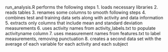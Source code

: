 run\_analysis.R performs the following steps 1. loads necessary
libraries 2. reads tables 3. renames some columns to smooth following
steps 4. combines test and training data sets along with activity and
data information 5. extracts only columns that include mean and standard
deviation measurements 6. uses activity names from activity\_labels.txt
to populate activityname column 7. uses measurement names from
features.txt to label measurements, removing punctuation 8. creates a
second data set with the average of each variable for each activity and
each subject
